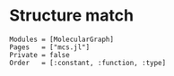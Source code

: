 
# Structure match


```@autodocs
Modules = [MolecularGraph]
Pages   = ["mcs.jl"]
Private = false
Order   = [:constant, :function, :type]
```
